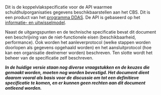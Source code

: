 Dit is de koppelvlakspecificatie voor de API waarmee schuldhulporganisaties gegevens beschikbaarstellen aan het CBS.
Dit is een product van het [programma DDAS](https://www.divosa.nl/projecten/data-delen-over-armoede-en-schulden). De API is gebaseerd op het [informatie- en uitwisselmodel](https://vng-realisatie.github.io/ddas/v1.0/).

Naast de uitgangspunten en de technische specificatie bevat dit document een beschrijving van de niet-functionele eisen (beschikbaarheid, performance). Ook worden het aanleverprotocol (welke stappen worden doorlopen als gegevens opgehaald worden) en het aansluitprotocol (hoe kan een organisatie deelnemer worden) beschreven. Ten slotte wordt het beheer van de specificatie zelf beschreven.

***In de huidige versie staan nog diverse vraagstukken en de keuzes die gemaakt worden, moeten nog worden bevestigd. Het document dient daarom vooral als basis voor de discussie om tot een definitieve specificatie te komen, en er kunnen geen rechten aan dit document ontleend worden.***
